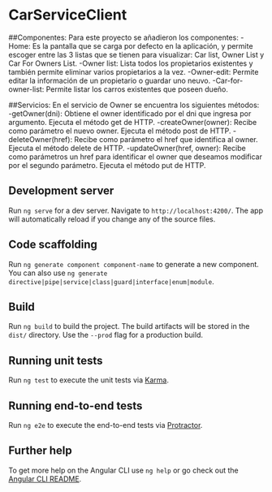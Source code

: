 # CarServiceClient

##Componentes:
Para este proyecto se añadieron los componentes:
-Home: Es la pantalla que se carga por defecto en la aplicación, y permite escoger entre las 3 listas que se tienen para visualizar: Car list, Owner List y Car For Owners List.
-Owner list: Lista todos los propietarios existentes y también permite eliminar varios propietarios a la vez.
-Owner-edit: Permite editar la información de un propietario o guardar uno neuvo.
-Car-for-owner-list: Permite listar los carros existentes que poseen dueño.

##Servicios:
En el servicio de Owner se encuentra los siguientes métodos:
-getOwner(dni): Obtiene el owner identificado por el dni que ingresa por argumento. Ejecuta el método get de HTTP.
-createOwner(owner): Recibe como parámetro el nuevo owner. Ejecuta el método post de HTTP.
-deleteOwner(href): Recibe como parámetro el href que identifica al owner. Ejecuta el método delete de HTTP.
-updateOwner(href, owner): Recibe como parámetros un href para identificar el owner que deseamos modificar por el segundo parámetro. Ejecuta el método put de HTTP.

## Development server

Run `ng serve` for a dev server. Navigate to `http://localhost:4200/`. The app will automatically reload if you change any of the source files.

## Code scaffolding

Run `ng generate component component-name` to generate a new component. You can also use `ng generate directive|pipe|service|class|guard|interface|enum|module`.

## Build

Run `ng build` to build the project. The build artifacts will be stored in the `dist/` directory. Use the `--prod` flag for a production build.

## Running unit tests

Run `ng test` to execute the unit tests via [Karma](https://karma-runner.github.io).

## Running end-to-end tests

Run `ng e2e` to execute the end-to-end tests via [Protractor](http://www.protractortest.org/).

## Further help

To get more help on the Angular CLI use `ng help` or go check out the [Angular CLI README](https://github.com/angular/angular-cli/blob/master/README.md).
